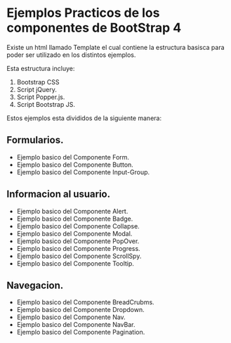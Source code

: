 # Ejemplos Practicos de los componentes de BootStrap 4

Existe un html llamado Template el cual contiene la estructura basisca para poder ser utilizado en los distintos ejemplos. 

Esta estructura incluye: 

1. Bootstrap CSS
2. Script jQuery.
3. Script Popper.js.
4. Script Bootstrap JS.

Estos ejemplos esta divididos de la siguiente manera:

## Formularios.

* Ejemplo basico del Componente Form.
* Ejemplo basico del Componente Button.
* Ejemplo basico del Componente Input-Group.

## Informacion al usuario.

* Ejemplo basico del Componente Alert.
* Ejemplo basico del Componente Badge.
* Ejemplo basico del Componente Collapse.
* Ejemplo basico del Componente Modal.
* Ejemplo basico del Componente PopOver.
* Ejemplo basico del Componente Progress.
* Ejemplo basico del Componente ScrollSpy.
* Ejemplo basico del Componente Tooltip.


## Navegacion.

* Ejemplo basico del Componente BreadCrubms.
* Ejemplo basico del Componente Dropdown.
* Ejemplo basico del Componente Nav.
* Ejemplo basico del Componente NavBar.
* Ejemplo basico del Componente Pagination.




